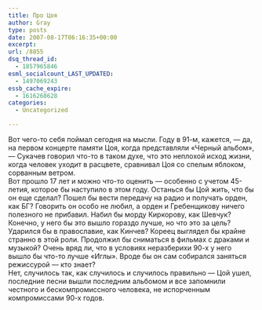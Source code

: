 ```yaml
---
title: Про Цоя
author: Gray
type: posts
date: 2007-08-17T06:16:35+00:00
excerpt:
url: /8855
dsq_thread_id:
  - 1857965846
esml_socialcount_LAST_UPDATED:
  - 1497069243
essb_cache_expire:
  - 1616268628
categories:
  - Uncategorized

---
```








Вот чего-то себя поймал сегодня на мысли. Году в 91-м, кажется, &#8212; да, на первом концерте памяти Цоя, когда представляли &#171;Черный альбом&#187;, &#8212; Сукачев говорил что-то в таком духе, что это неплохой исход жизни, когда человек уходит в расцвете, сравнивал Цоя со спелым яблоком, сорванным ветром.  
Вот прошло 17 лет и можно что-то оценить &#8212; особенно с учетом 45-летия, которое бы наступило в этом году. Останься бы Цой жить, что бы он еще сделал? Пошел бы вести передачу на радио и получать орден, как БГ? Говорить он особо не любил, а орден и Гребенщикову ничего полезного не прибавил. Набил бы морду Киркорову, как Шевчук? Конечно, у него бы это вышло гораздо лучше, но что это за цель? Ударился бы в православие, как Кинчев? Кореец выглядел бы крайне странно в этой роли. Продолжил бы сниматься в фильмах с драками и музыкой? Очень вряд ли, что в условиях неразберихи 90-х у него вышло бы что-то лучше &#171;Иглы&#187;. Вроде бы он сам собирался заняться режиссурой &#8212; кто знает?  
Нет, случилось так, как случилось и случилось правильно &#8212; Цой ушел, последние песни вышли последним альбомом и все запомнили честного и бескомпромиссного человека, не испорченным компромиссами 90-х годов.